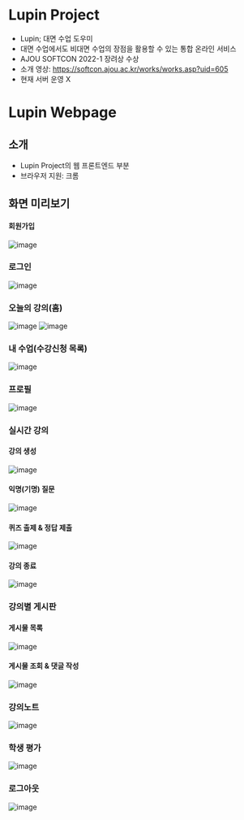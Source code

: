 # Lupin Project

- Lupin; 대면 수업 도우미
- 대면 수업에서도 비대면 수업의 장점을 활용할 수 있는 통합 온라인 서비스
- AJOU SOFTCON 2022-1 장려상 수상
- 소개 영상: https://softcon.ajou.ac.kr/works/works.asp?uid=605
- 현재 서버 운영 X


# Lupin Webpage

## 소개

- Lupin Project의 웹 프론트엔드 부분
- 브라우저 지원: 크롬

## 화면 미리보기

#### 회원가입
![image](https://user-images.githubusercontent.com/76900250/174597655-316baf25-1f0b-4b55-ad0b-c47806289e72.png)

### 로그인
![image](https://user-images.githubusercontent.com/76900250/174597730-a626c64c-35a6-4a77-abe1-4b32aea0d834.png)

### 오늘의 강의(홈)
![image](https://user-images.githubusercontent.com/76900250/174597752-e35d9a22-ee37-4945-9166-bf74dcd0ec2b.png)
![image](https://user-images.githubusercontent.com/76900250/174597763-09a9432e-736c-4c3e-b5df-768ca803686f.png)

### 내 수업(수강신청 목록)
![image](https://user-images.githubusercontent.com/76900250/174597819-6875b114-c48f-468d-aeb8-5d095b879aa6.png)

### 프로필
![image](https://user-images.githubusercontent.com/76900250/174597849-6e1762f0-65ec-47d6-b7b3-ea954ce2dd19.png)

### 실시간 강의

#### 강의 생성
![image](https://user-images.githubusercontent.com/76900250/174597875-6d15e298-0384-410a-afe5-b7aa0bc4f5e1.png)

#### 익명(기명) 질문
![image](https://user-images.githubusercontent.com/76900250/174597886-038c5b43-9d32-409f-80e8-8574677421d6.png)

#### 퀴즈 출제 & 정답 제출
![image](https://user-images.githubusercontent.com/76900250/174597901-6412a978-7242-4455-9b8c-0172ebf29f50.png)

#### 강의 종료
![image](https://user-images.githubusercontent.com/76900250/174598048-da1b4595-673c-41de-aa90-e8c19792eff4.png)

### 강의별 게시판

#### 게시물 목록
![image](https://user-images.githubusercontent.com/76900250/174598079-e677e344-bc60-4b09-9cd6-734c72478a9b.png)

#### 게시물 조회 & 댓글 작성
![image](https://user-images.githubusercontent.com/76900250/174598229-f31bc122-5208-467b-8a52-6a3892c23c37.png)

### 강의노트
![image](https://user-images.githubusercontent.com/76900250/174598120-d22359e4-5f03-49a3-b934-e6f61d396369.png)

### 학생 평가
![image](https://user-images.githubusercontent.com/76900250/174598281-7ea1f919-7e6c-4edf-804e-4d1305dc9147.png)

### 로그아웃
![image](https://user-images.githubusercontent.com/76900250/174598307-f182ca3f-9b16-4295-adf5-eb3de5d66651.png)
